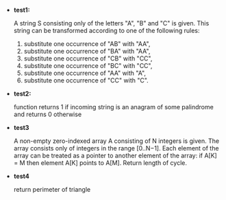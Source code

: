 * **test1:** 

    A string S consisting only of the letters "A", "B" and "C" is given.
    This string can be transformed according to one of the following
    rules:
    1. substitute one occurrence of "AB" with "AA",
    2. substitute one occurrence of "BA" with "AA",
    3. substitute one occurrence of "CB" with "CC",
    4. substitute one occurrence of "BC" with "CC",
    5. substitute one occurrence of "AA" with "A",
    6. substitute one occurrence of "CC" with "C".


* **test2:** 

    function returns 1 if incoming string is an anagram of some palindrome and returns 0
    otherwise

* **test3**

    A non-empty zero-indexed array A consisting of N integers is
given. The array consists only of integers in the range [0..N−1].
Each element of the array can be treated as a pointer to another
element of the array: if A[K] = M then element A[K] points to A[M]. Return length of cycle.

* **test4**

    return perimeter of triangle